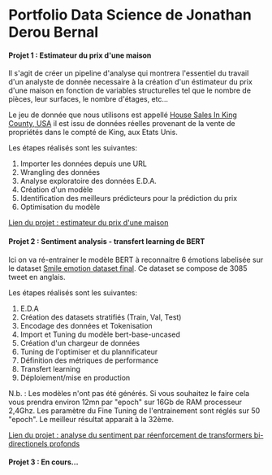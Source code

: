 # Portfolio Data Science de Jonathan Derou Bernal



#### Projet 1 : Estimateur du prix d'une maison

Il s'agit de créer un pipeline d'analyse qui montrera l'essentiel du travail d'un analyste de donnée necessaire à la création d'un éstimateur du prix d'une maison en fonction de variables structurelles tel que le nombre de pièces, leur surfaces, le nombre d'étages, etc... 

Le jeu de donnée que nous utilisons est appellé [House Sales In King County, USA](https://www.kaggle.com/harlfoxem/housesalesprediction) il est issu de données réelles provenant de la vente de propriétés dans le compté de King, aux Etats Unis.

Les étapes réalisés sont les suivantes:

1. Importer les données depuis une URL
2. Wrangling des données
3. Analyse exploratoire des données E.D.A.
4. Création d'un modèle
5. Identification des meilleurs prédicteurs pour la prédiction du prix
6. Optimisation du modèle

[Lien du projet : estimateur du prix d'une maison](https://eu-gb.dataplatform.cloud.ibm.com/analytics/notebooks/v2/0f94a687-5dc6-4f02-a780-156551a81883/view?access_token=2aa872155574b7a31ac7f25f12949c495788e7b3ec437e38ddf025969b74250e)   

#### Projet 2 : Sentiment analysis - transfert learning de BERT

Ici on va ré-entrainer le modèle BERT à reconnaitre 6 émotions labelisée sur le dataset [Smile emotion dataset final](https://figshare.com/articles/dataset/smile_annotations_final_csv/3187909). Ce dataset se compose de 3085 tweet en anglais.

Les étapes réalisés sont les suivantes:

1. E.D.A
2. Création des datasets stratifiés (Train, Val, Test)
3. Encodage des données et Tokenisation
4. Import et Tuning du modèle bert-base-uncased
5. Création d'un chargeur de données
6. Tuning de l'optimiser et du plannificateur
7. Définition des métriques de performance
8. Transfert learning
9. Déploiement/mise en production 

N.b. : Les modèles n'ont pas été générés. Si vous souhaitez le faire cela vous prendra environ 12mn par "epoch" sur 16Gb de RAM processeur 2,4Ghz. Les paramètre du Fine Tuning de l'entrainement sont réglés sur 50 "epoch". Le meilleur résultat apparait à la 32ème.

[Lien du projet : analyse du sentiment par réenforcement de transformers bi-directionels profonds](https://eu-gb.dataplatform.cloud.ibm.com/analytics/notebooks/v2/5fe31780-ee9f-4f7e-9bca-1fbb2c1353c2/view?access_token=d064a0a40784e165d67f53db87a8bce243ee55a33d3fdbdddd97acaba9730197) 


#### Projet 3 : En cours...
